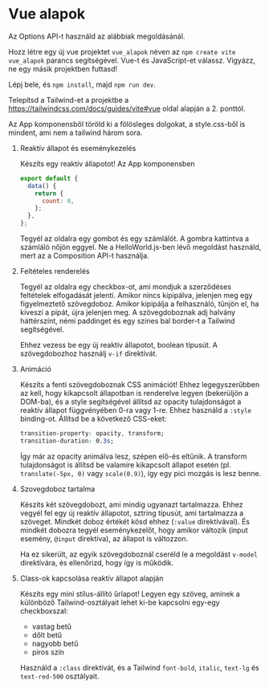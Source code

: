 # Vue alapok

Az Options API-t használd az alábbiak megoldásánál.

Hozz létre egy új vue projektet `vue_alapok` néven az `npm create vite vue_alapok` parancs segítségével. Vue-t és JavaScript-et válassz. Vigyázz, ne egy másik projektben futtasd!

Lépj bele, és `npm install`, majd `npm run dev`.

Telepítsd a Tailwind-et a projektbe a https://tailwindcss.com/docs/guides/vite#vue oldal alapján a 2. ponttól.

Az App komponensből töröld ki a fölösleges dolgokat, a style.css-ből is mindent, ami nem a tailwind három sora.

1. Reaktív állapot és eseménykezelés

   Készíts egy reaktív állapotot! Az App komponensben

   ```javascript
   export default {
     data() {
       return {
         count: 0,
       };
     },
   };
   ```

   Tegyél az oldalra egy gombot és egy számlálót. A gombra kattintva a számláló nőjön eggyel. Ne a HelloWorld.js-ben lévő megoldást használd, mert az a Composition API-t használja.

2. Feltételes renderelés

   Tegyél az oldalra egy checkbox-ot, ami mondjuk a szerződéses feltételek elfogadását jelenti. Amikor nincs kipipálva, jelenjen meg egy figyelmeztető szövegdoboz. Amikor kipipálja a felhasználó, tűnjön el, ha kiveszi a pipát, újra jelenjen meg. A szövegdoboznak adj halvány háttérszínt, némi paddinget és egy színes bal border-t a Tailwind segítségével.

   Ehhez vezess be egy új reaktív állapotot, boolean típusút. A szövegdobozhoz használj `v-if` direktívát.

3. Animáció

   Készíts a fenti szövegdoboznak CSS animációt! Ehhez legegyszerűbben az kell, hogy kikapcsolt állapotban is renderelve legyen (bekerüljön a DOM-ba), és a style segítségével állítsd az opacity tulajdonságot a reaktív állapot függvényében 0-ra vagy 1-re. Ehhez használd a `:style` binding-ot. Állítsd be a következő CSS-eket:

   ```css
   transition-property: opacity, transform;
   transition-duration: 0.3s;
   ```

   Így már az opacity animálva lesz, szépen elő-és eltűnik. A transform tulajdonságot is állítsd be valamire kikapcsolt állapot esetén (pl. `translate(-5px, 0)` vagy `scale(0.9)`), így egy pici mozgás is lesz benne.

4. Szovegdoboz tartalma

   Készíts két szövegdobozt, ami mindig ugyanazt tartalmazza. Ehhez vegyél fel egy új reaktív állapotot, sztring típusút, ami tartalmazza a szöveget. Mindkét doboz értékét kösd ehhez (`:value` direktívával). És mindkét dobozra tegyél eseménykezelőt, hogy amikor változik (input esemény, `@input` direktíva), az állapot is változzon.

   Ha ez sikerült, az egyik szövegdoboznál cseréld le a megoldást `v-model` direktívára, és ellenőrizd, hogy így is működik.

5. Class-ok kapcsolása reaktív állapot alapján

   Készíts egy mini stílus-állító űrlapot! Legyen egy szöveg, aminek a különböző Tailwind-osztályait lehet ki-be kapcsolni egy-egy checkboxszal:

   - vastag betű
   - dőlt betű
   - nagyobb betű
   - piros szín

   Használd a `:class` direktívát, és a Tailwind `font-bold`, `italic`, `text-lg` és `text-red-500` osztályait.
